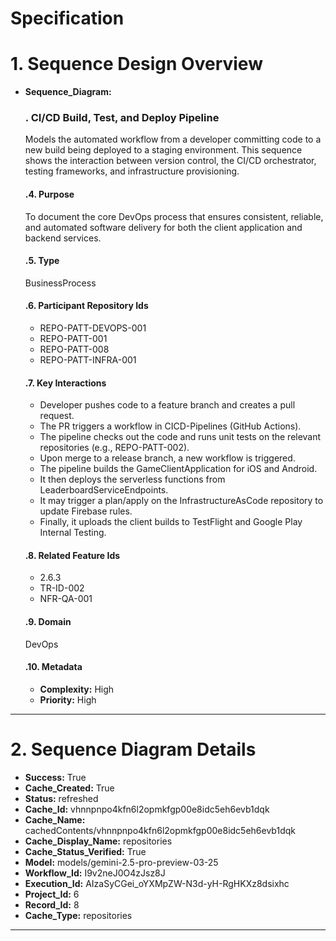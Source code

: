# Specification

# 1. Sequence Design Overview

- **Sequence_Diagram:**
  ### . CI/CD Build, Test, and Deploy Pipeline
  Models the automated workflow from a developer committing code to a new build being deployed to a staging environment. This sequence shows the interaction between version control, the CI/CD orchestrator, testing frameworks, and infrastructure provisioning.

  #### .4. Purpose
  To document the core DevOps process that ensures consistent, reliable, and automated software delivery for both the client application and backend services.

  #### .5. Type
  BusinessProcess

  #### .6. Participant Repository Ids
  
  - REPO-PATT-DEVOPS-001
  - REPO-PATT-001
  - REPO-PATT-008
  - REPO-PATT-INFRA-001
  
  #### .7. Key Interactions
  
  - Developer pushes code to a feature branch and creates a pull request.
  - The PR triggers a workflow in CICD-Pipelines (GitHub Actions).
  - The pipeline checks out the code and runs unit tests on the relevant repositories (e.g., REPO-PATT-002).
  - Upon merge to a release branch, a new workflow is triggered.
  - The pipeline builds the GameClientApplication for iOS and Android.
  - It then deploys the serverless functions from LeaderboardServiceEndpoints.
  - It may trigger a plan/apply on the InfrastructureAsCode repository to update Firebase rules.
  - Finally, it uploads the client builds to TestFlight and Google Play Internal Testing.
  
  #### .8. Related Feature Ids
  
  - 2.6.3
  - TR-ID-002
  - NFR-QA-001
  
  #### .9. Domain
  DevOps

  #### .10. Metadata
  
  - **Complexity:** High
  - **Priority:** High
  


---

# 2. Sequence Diagram Details

- **Success:** True
- **Cache_Created:** True
- **Status:** refreshed
- **Cache_Id:** vhnnpnpo4kfn6l2opmkfgp00e8idc5eh6evb1dqk
- **Cache_Name:** cachedContents/vhnnpnpo4kfn6l2opmkfgp00e8idc5eh6evb1dqk
- **Cache_Display_Name:** repositories
- **Cache_Status_Verified:** True
- **Model:** models/gemini-2.5-pro-preview-03-25
- **Workflow_Id:** I9v2neJ0O4zJsz8J
- **Execution_Id:** AIzaSyCGei_oYXMpZW-N3d-yH-RgHKXz8dsixhc
- **Project_Id:** 6
- **Record_Id:** 8
- **Cache_Type:** repositories


---

